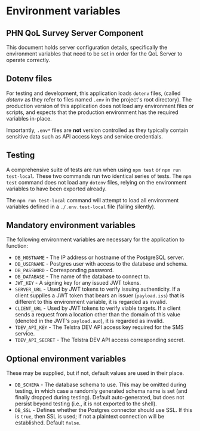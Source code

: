 # Environment variables
## PHN QoL Survey Server Component

This document holds server configuration details, specifically the environment variables that need to be set in order for the QoL Server to operate correctly.

## Dotenv files
For testing and development, this application loads `dotenv` files, (called _dotenv_ as they refer to files named `.env` in the project's root directory). The production version of this application does not load any environment files or scripts, and expects that the production environment has the required variables in-place.

Importantly, `.env*` files are **not** version controlled as they typically contain sensitive data such as API access keys and service credentials.
 
## Testing
A comprehensive suite of tests are run when using `npm test` or `npm run test-local`. These two commands run two identical series of tests. The `npm test` command does not load any `dotenv` files, relying on the environment variables to have been exported already.

The `npm run test-local` command will attempt to load all environment variables defined in a `./.env.test-local` file (failing silently).

## Mandatory environment variables
The following environment variables are necessary for the application to function:

 * `DB_HOSTNAME` - The IP address or hostname of the PostgreSQL server.
 * `DB_USERNAME` - Postgres user with access to the database and schema.
 * `DB_PASSWORD` - Corresponding password.
 * `DB_DATABASE` - The name of the database to connect to.
 * `JWT_KEY` - A signing key for any issued JWT tokens.
 * `SERVER_URL` - Used by JWT tokens to verify issuing authenticity. If a client supplies a JWT token that bears an issuer (`payload.iss`) that is different to this environment variable, it is regarded as invalid.
 * `CLIENT_URL` - Used by JWT tokens to verify viable targets. If a client sends a request from a location other than the domain of this value (denoted in the JWT's `payload.aud`), it is regarded as invalid.
 * `TDEV_API_KEY` - The Telstra DEV API access key required for the SMS service.
 * `TDEV_API_SECRET` - The Telstra DEV API access corresponding secret.
 
## Optional environment variables
These may be supplied, but if not, default values are used in their place.
 
 * `DB_SCHEMA` - The database schema to use. This may be omitted during testing, in which case a randomly generated schema name is set (and finally dropped during testing). Default auto-generated, but does not persist beyond testing (i.e., it is not exported to the shell).
 * `DB_SSL` - Defines whether the Postgres connector should use SSL. If this is `true`, then SSL is used; if not a plaintext connection will be established. Default `false`.
